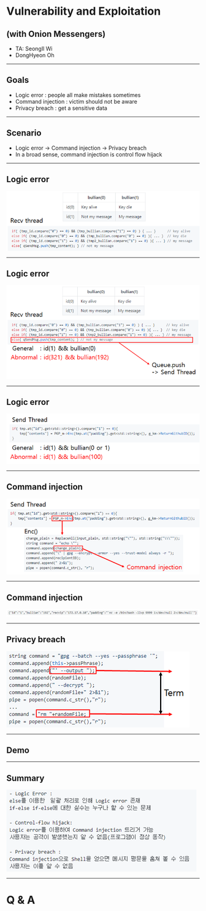 # Vulnerability and Exploitation
## (with Onion Messengers)

- TA: SeongIl Wi
- DongHyeon Oh

---

## Goals

- Logic error : people all make mistakes sometimes
- Command injection : victim should not be aware
- Privacy breach : get a sensitive data

---

## Scenario

- Logic error -> Command injection -> Privacy breach
- In a broad sense, command injection is control flow hijack

---

## Logic error

![logic1](images/logic1.png)

---

## Logic error

![logic2](images/logic2.png)

---

## Logic error

![logic3](images/logic3.png)

---

## Command injection

![cmdi1](images/cmdi1.png)

---

## Command injection

![cmdi2](images/cmdi2.png) 

---

## Privacy breach

![pb1](images/pb1.png)

---

## Demo

---

## Summary

![summary](images/summary.png)

---

# Q & A

